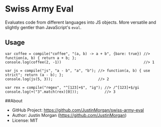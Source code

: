 # Swiss Army Eval

Evaluates code from different languages into JS objects. More versatile and slightly gentler than JavaScript's `eval`.

## Usage
    
```
var coffee = compile("coffee", "(a, b) -> a + b", {bare: true}) //> function(a, b) { return a + b; };
console.log(coffee(2, -1))                                      //> 1

var js = compile("js", "a - b", "a", "b"); //> function(a, b) { use strict"; return (a - b); };
console.log(js(5, 3));                     //> 2

var rex = compile("regex", "^[123]+$", "ig"); //> /^[123]+$/gi
console.log(+("3".match(rex)[0]));            //> 3
```
    
##About

- GitHub Project: https://github.com/JustinMorgan/swiss-army-eval
- Author: Justin Morgan (https://github.com/JustinMorgan)
- License: MIT